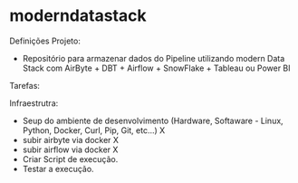 # moderndatastack

Definições Projeto:

- Repositório para armazenar dados do Pipeline utilizando modern Data Stack com AirByte + DBT + Airflow + SnowFlake + Tableau ou Power BI

Tarefas:

Infraestrutra:

- Seup do ambiente de desenvolvimento (Hardware, Softaware - Linux, Python, Docker, Curl, Pip, Git, etc...) X
- subir airbyte via docker X
- subir airflow via docker X
- Criar Script de execução.
- Testar a execução.


